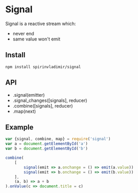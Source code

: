 # Signal
Signal is a reactive stream which:
- never end
- same value won't emit

## Install
```npm install spirinvladimir/signal```

## API
* .signal(emitter)
* .signal_changes([signals], reducer)
* .combine([signals], reducer)
* .map(next)

## Example
```js
var {signal, combine, map} = require('signal')
var a = document.getElementById('a')
var b = document.getElementById('b')

combine(
    [
        signal(emit => a.onchange = () => emit(a.value))
        signal(emit => b.onchange = () => emit(b.value))
    ],
    (a, b) => a + b
).onValue(c => document.title = c)
```
